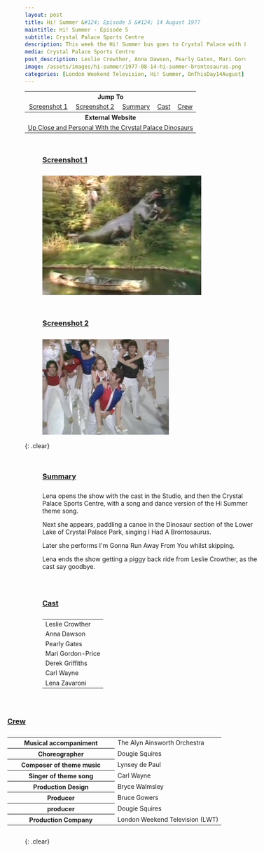 ```yaml
---
layout: post
title: Hi! Summer &#124; Episode 5 &#124; 14 August 1977
maintitle: Hi! Summer - Episode 5
subtitle: Crystal Palace Sports Centre
description: This week the Hi! Summer bus goes to Crystal Palace with Leslie Crowther, Anna Dawson, Pearly Gates, Mari Gordon-Price, Derek Griffiths, Derek Griffiths, Lena Zavaroni.
media: Crystal Palace Sports Centre
post_description: Leslie Crowther, Anna Dawson, Pearly Gates, Mari Gordon-Price, Derek Griffiths, Derek Griffiths, Lena Zavaroni.
image: /assets/images/hi-summer/1977-08-14-hi-summer-brontosaurus.png
categories: [London Weekend Television, Hi! Summer, OnThisDay14August]
---
```


<table style="text-align:center;">
<tr><th colspan="5">Jump To</th></tr>
<tr>
<td><a href="#screenshot1">Screenshot 1</a></td>
<td><a href="#screenshot2">Screenshot 2</a></td>
<td><a href="#summary">Summary</a></td>
<td><a href="#cast">Cast</a></td>
<td><a href="#crew">Crew</a></td>
<tr><th colspan="5">External Website</th></tr>
<td colspan="5"><a href="http://tetzoo.com/blog/2018/12/11/up-close-and-personal-crystal-palace-dinosaurs">Up Close and Personal With the Crystal Palace Dinosaurs</a></td>
</tr>
</table>

<figure class="fig1">
<figcaption>
<h3 id="screenshot1"><a href="#screenshot1">Screenshot 1</a></h3>
</figcaption>
<img src="/assets/images/hi-summer/1977-08-14-hi-summer-brontosaurus.png" class="full-width" />
</figure>

<figure class="fig2">
<figcaption>
<h3 id="screenshot2"><a href="#screenshot2">Screenshot 2</a></h3>
</figcaption>
<img src="/assets/images/hi-summer/1977-08-14-hi-summer.jpg" class="full-width" />
</figure>

{: .clear}

<figure class="fig1">
<figcaption>
<h3 id="summary"><a href="#summary">Summary</a></h3>
</figcaption>
<p>Lena opens the show with the cast in the Studio, and then the Crystal Palace Sports Centre, with a song and dance version of the Hi Summer theme song.</p>
<p>Next she appears, paddling a canoe in the Dinosaur section of the Lower Lake of Crystal Palace Park, singing I Had A Brontosaurus.</p>
<p>Later she performs I'm Gonna Run Away From You whilst skipping.</p>
<p>Lena ends the show getting a piggy back ride from Leslie Crowther, as the cast say goodbye.</p>
</figure>


<figure class="fig2">
<figcaption>
<h3 id="cast"><a href="#cast">Cast</a></h3>
</figcaption>
<table>
<tr><td>Leslie Crowther</td></tr>
<tr><td>Anna Dawson</td></tr>
<tr><td>Pearly Gates</td></tr>
<tr><td>Mari Gordon-Price</td></tr>
<tr><td>Derek Griffiths</td></tr>
<tr><td>Carl Wayne</td></tr>
<tr><td>Lena Zavaroni</td></tr>
</table>
</figure>

<figure class="fig3" id="crew">
<figcaption>
<h3 id="crew"><a href="#crew">Crew</a></h3>
</figcaption>
<table>
<tr><th style="width:50%;">Musical accompaniment</th><td style="width:50%;">The Alyn Ainsworth Orchestra</td></tr>
<tr><th>Choreographer</th><td>Dougie Squires</td></tr>
<tr><th>Composer of theme music</th><td>Lynsey de Paul</td></tr>
<tr><th>Singer of theme song</th><td>Carl Wayne</td></tr>
<tr><th>Production Design</th><td>Bryce Walmsley</td></tr>
<tr><th>Producer</th><td>Bruce Gowers</td></tr>
<tr><th>producer</th><td>Dougie Squires</td></tr>
<tr><th>Production Company</th><td>London Weekend Television (LWT)</td></tr>
</table>
</figure>

<br />{: .clear}

<style>
.fig1 {float:left; width:49%;}

.fig2 {float:right; width:49%;}

.fig3 {float:right; width:100%;}

figcaption {float:left; width:100%;}

@media screen and (orientation:portrait) {
.fig1, .fig2 {float:left; width:100%;}
figcaption {float:left; width:100%; margin-bottom: 10px;}
}
</style>

